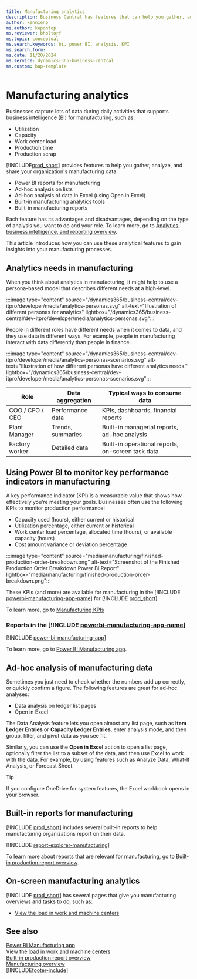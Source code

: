```yaml
---
title: Manufacturing analytics
description: Business Central has features that can help you gather, analyze, and share data from your manufacturing processes for business intelligence and decision-making in your organization.
author: kennienp
ms.author: kepontop
ms.reviewer: bholtorf
ms.topic: conceptual
ms.search.keywords: bi, power BI, analysis, KPI
ms.search.form: 
ms.date: 11/20/2024
ms.service: dynamics-365-business-central
ms.custom: bap-template
---
```


# Manufacturing analytics

Businesses capture lots of data during daily activities that supports business intelligence (BI) for manufacturing, such as:

- Utilization
- Capacity
- Work center load
- Production time
- Production scrap

[!INCLUDE[prod_short](includes/prod_short.md)] provides features to help you gather, analyze, and share your organization's manufacturing data:

- Power BI reports for manufacturing
- Ad-hoc analysis on lists
- Ad-hoc analysis of data in Excel (using Open in Excel)
- Built-in manufacturing analytics tools
- Built-in manufacturing reports

Each feature has its advantages and disadvantages, depending on the type of analysis you want to do and your role. To learn more, go to [Analytics, business intelligence, and reporting overview](reports-bi-reporting.md).

This article introduces how you can use these analytical features to gain insights into your manufacturing processes.

## Analytics needs in manufacturing

When you think about analytics in manufacturing, it might help to use a persona-based model that describes different needs at a high-level.

:::image type="content" source="/dynamics365/business-central/dev-itpro/developer/media/analytics-personas.svg" alt-text="Illustration of different personas for analytics" lightbox="/dynamics365/business-central/dev-itpro/developer/media/analytics-personas.svg":::

People in different roles have different needs when it comes to data, and they use data in different ways. For example, people in manufacturing interact with data differently than people in finance.

:::image type="content" source="/dynamics365/business-central/dev-itpro/developer/media/analytics-personas-scenarios.svg" alt-text="Illustration of how different personas have different analytics needs." lightbox="/dynamics365/business-central/dev-itpro/developer/media/analytics-personas-scenarios.svg":::

| Role  | Data aggregation | Typical ways to consume data          | 
|------------------- |-------------------| ---------------------- |
| COO / CFO / CEO | Performance data  | KPIs, dashboards, financial reports               |
| Plant Manager     | Trends, summaries | Built-in managerial reports, ad-hoc analysis      |
| Factory worker | Detailed data     | Built-in operational reports, on-screen task data |

## Using Power BI to monitor key performance indicators in manufacturing

A key performance indicator (KPI) is a measurable value that shows how effectively you’re meeting your goals. Businesses often use the following KPIs to monitor production performance:

- Capacity used (hours), either current or historical
- Utilization percentage, either current or historical
- Work center load percentage, allocated time (hours), or available capacity (hours)
- Cost amount variance or deviation percentage

:::image type="content" source="media/manufacturing/finished-production-order-breakdown.png" alt-text="Screenshot of the Finished Production Order Breakdown Power BI Report" lightbox="media/manufacturing/finished-production-order-breakdown.png":::

These KPIs (and more) are available for manufacturing in the [!INCLUDE [powerbi-manufacturing-app-name](includes/power-bi-manufacturing-app-name.md)] for [!INCLUDE [prod_short](includes/prod_short.md)].

To learn more, go to [Manufacturing KPIs](manufacturing-powerbi-kpis.md)

### Reports in the [!INCLUDE [powerbi-manufacturing-app-name](includes/power-bi-manufacturing-app-name.md)]

[!INCLUDE [power-bi-manufacturing-app](includes/power-bi-manufacturing-app.md)]

To learn more, go to [Power BI Manufacturing app](manufacturing-powerbi-app.md).

## Ad-hoc analysis of manufacturing data

Sometimes you just need to check whether the numbers add up correctly, or quickly confirm a figure. The following features are great for ad-hoc analyses:

- Data analysis on ledger list pages
- Open in Excel

The Data Analysis feature lets you open almost any list page, such as **Item Ledger Entries** or **Capacity Ledger Entries**, enter analysis mode, and then group, filter, and pivot data as you see fit.

Similarly, you can use the **Open in Excel** action to open a list page, optionally filter the list to a subset of the data, and then use Excel to work with the data. For example, by using features such as Analyze Data, What-If Analysis, or Forecast Sheet.

> [!TIP]
> If you configure OneDrive for system features, the Excel workbook opens in your browser.

<!-- coming later
To learn more about how to do ad-hoc analysis on production data, go to [Ad hoc analysis of inventory data](ad-hoc-analysis-manufacturing.md). 
-->

## Built-in reports for manufacturing

[!INCLUDE [prod_short](includes/prod_short.md)] includes several built-in reports to help manufacturing organizations report on their data.

[!INCLUDE [report-explorer-manufacturing](includes/report-explorer-manufacturing.md)]

To learn more about reports that are relevant for manufacturing, go to [Built-in production report overview](production-reports.md).

## On-screen manufacturing analytics

[!INCLUDE [prod_short](includes/prod_short.md)] has several pages that give you manufacturing overviews and tasks to do, such as:

- [View the load in work and machine centers](production-how-to-view-the-load-on-work-centers.md)  

## See also

[Power BI Manufacturing app](manufacturing-powerbi-app.md)  
[View the load in work and machine centers](production-how-to-view-the-load-on-work-centers.md)  
[Built-in production report overview](production-reports.md)  
[Manufacturing overview](production-manage-manufacturing.md)  
[!INCLUDE[footer-include](includes/footer-banner.md)]
